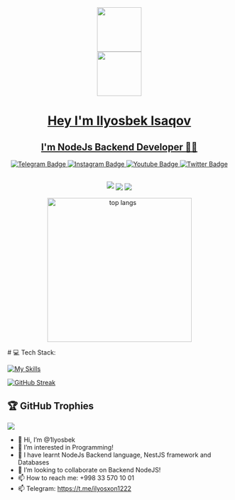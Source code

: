 <div id="header" align="center">
  <img src="https://media.giphy.com/media/M9gbBd9nbDrOTu1Mqx/giphy.gif" width="100"/>
</div>
<a href="https://github.com/1lyosbek">
    <div id="header" align="center">
  <img src="https://media.giphy.com/media/M9gbBd9nbDrOTu1Mqx/giphy.gif" width="100"/>
</div>
  
<div id="header" align="center">
  <h1>Hey I'm Ilyosbek Isaqov </h1>
</div>
<div align="center">
  <h2>I'm NodeJs Backend Developer 👨‍💻 </h1>
</div>
<div id="header" align="center">
<div id="badges">
  <a href="https://t.me/ilyosxon1222">
    <img src="https://img.shields.io/badge/Telegram-blue?style=for-the-badge&logo=telegram&logoColor=white" alt="Telegram Badge"/>
  </a>
  <a href="https://www.instagram.com/ilyosbee_17">
    <img src="https://img.shields.io/badge/Instagram-purple?style=for-the-badge&logo=instagram&logoColor=white" alt="Instagram Badge"/>
  </a>
  <a href="https://www.youtube.com/@ilyosbekdev">
    <img src="https://img.shields.io/badge/YouTube-red?style=for-the-badge&logo=youtube&logoColor=white" alt="Youtube Badge"/>
  </a>
  <a href="https://www.linkedin.com/in/ilyosxon-isaqov-719bab282">
    <img src="https://img.shields.io/badge/LinkedIn-blue?style=for-the-badge&logo=linkedin&logoColor=white" alt="Twitter Badge"/>
  </a>
</div>
</div>

<br>
    <p align="center">
        <img src="https://github-profile-summary-cards.vercel.app/api/cards/profile-details?username=1lyosbek&theme=2077">
        <img align="center" src="https://github-profile-summary-cards.vercel.app/api/cards/stats?username=1lyosbek&theme=2077">
        <img align="center" src="https://github-profile-summary-cards.vercel.app/api/cards/productive-time?username=1lyosbek&theme=2077&utcOffset=5"><br><br>
        <img width=325 align="center" src="https://github-readme-stats.vercel.app/api/top-langs/?username=1lyosbek&hide=HTML&langs_count=8&layout=compact&theme=react&border_radius=10&size_weight=0.5&count_weight=0.5&exclude_repo=github-readme-stats" alt="top langs" />
    </p>
# 💻 Tech Stack:

[![My Skills](https://skillicons.dev/icons?i=python,django,git,fastapi,postgresql,mysql,sqlite,bootstrap,vscode,html,css,javascript,nodejs)](https://skillicons.dev)



[![GitHub Streak](https://github-readme-streak-stats.herokuapp.com?user=1lyosbek&theme=tokyonight_duo&hide_border=true)](https://github.com/1lyosbek/)

## 🏆 GitHub Trophies
![](https://github-profile-trophy.vercel.app/?username=1lyosbek&theme=radical&no-frame=true&no-bg=true&margin-w=4)
</a> 




- 👋 Hi, I’m @1lyosbek
- 👀 I’m interested in Programming!
- 🌱 I have learnt NodeJs Backend language, NestJS framework and Databases
- 💞️ I’m looking to collaborate on Backend NodeJS!
- 📫 How to reach me: +998 33 570 10 01
- 📫 Telegram: https://t.me/ilyosxon1222
